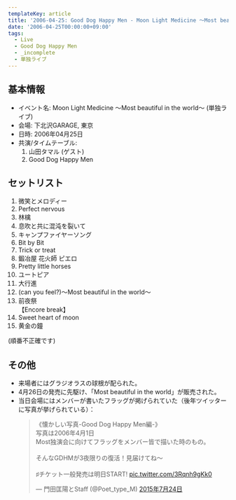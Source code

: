 ```yaml
---
templateKey: article
title: '2006-04-25: Good Dog Happy Men - Moon Light Medicine ～Most beautiful in the world～ at 下北沢GARAGE'
date: '2006-04-25T00:00:00+09:00'
tags:
  - Live
  - Good Dog Happy Men
  - _incomplete
  - 単独ライブ
---
```

## 基本情報

* イベント名: Moon Light Medicine ～Most beautiful in the world～ (単独ライブ)
* 会場: 下北沢GARAGE, 東京
* 日時: 2006年04月25日
* 共演/タイムテーブル:
  1. 山田タマル (ゲスト)
  1. Good Dog Happy Men

## セットリスト

1. 微笑とメロディー
1. Perfect nervous
1. 林檎
1. 息吹と共に混沌を裂いて
1. キャンプファイヤーソング
1. Bit by Bit
1. Trick or treat
1. 鍛冶屋 花火師 ピエロ
1. Pretty little horses
1. ユートピア
1. 大行進
1. (can you feel?)～Most beautiful in the world～
1. 前夜祭<br>
   【Encore break】
1. Sweet heart of moon
1. 黄金の鐘

(順番不正確です)

## その他

* 来場者にはグラジオラスの球根が配られた。
* 4月26日の発売に先駆け、「Most beautiful in the world」が販売された。
* 当日会場にはメンバーが書いたフラッグが掲げられていた（後年ツイッターに写真が挙げられている）：<blockquote class="twitter-tweet" data-lang="ja"><p lang="ja" dir="ltr">《懐かしい写真-Good Dog Happy Men編-》<br>写真は2006年4月1日<br>Most独演会に向けてフラッグをメンバー皆で描いた時のもの。<br><br>そんなGDHMが3夜限りの復活！見届けてね〜<br><br>♯チケット一般発売は明日START! <a href="http://t.co/3Rqnh9gKk0">pic.twitter.com/3Rqnh9gKk0</a></p>&mdash; 門田匡陽とStaff (@Poet_type_M) <a href="https://twitter.com/Poet_type_M/status/624609449508868096">2015年7月24日</a></blockquote>
<script async src="//platform.twitter.com/widgets.js" charset="utf-8"></script>

